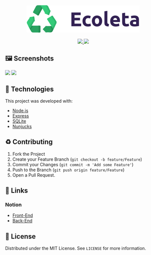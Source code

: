 <h3 align="center">

![Ecoleta](/public/assets/logo.svg)


</h3>
<p align="center">
  <a href="https://rocketseat.com.br">
    <img src="https://img.shields.io/badge/Made%20by-Rocketseat-brightgreen&style=flat&logo">
  </a>
  <a>
  <img src="https://img.shields.io/github/license/lucaspassini/NLW-Ecoleta?style=flat&logo">
</p>
  
  

## 🖼 Screenshots

<img src="https://user-images.githubusercontent.com/47937044/84118444-64281f00-aa09-11ea-977a-b0ada14305cd.png" width="750"/>

<img src="https://user-images.githubusercontent.com/47937044/84118455-68543c80-aa09-11ea-8f7f-825913e277bd.png" width="750"/>




## 🚀 Technologies

This project was developed with:

- [Node.js](https://nodejs.org/en/)
- [Express](https://expressjs.com/)
- [SQLite](https://www.sqlite.org/index.html)
- [Nunjucks](https://mozilla.github.io/nunjucks/)



## :recycle: Contributing

1. Fork the Project
2. Create your Feature Branch (`git checkout -b feature/Feature`)
3. Commit your Changes (`git commit -m 'Add some Feature'`)
4. Push to the Branch (`git push origin feature/Feature`)
5. Open a Pull Request.


## 🔗 Links 

### Notion
- [Front-End](https://www.notion.so/Front-end-7c8a1a9a6df547058f1473f899a3b9c4)
- [Back-End](https://www.notion.so/Back-end-a5747fd6bfa34e799e6e0ded51f5ec63)



## 📝 License

Distributed under the MIT License. See `LICENSE` for more information.
